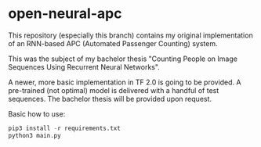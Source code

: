 # open-neural-apc

This repository (especially this branch) contains my original implementation of an RNN-based APC (Automated Passenger Counting) system.

This was the subject of my bachelor thesis "Counting People on Image Sequences Using Recurrent Neural Networks".

A newer, more basic implementation in TF 2.0 is going to be provided. A pre-trained (not optimal) model is delivered with a handful of test sequences. The bachelor thesis will be provided upon request.

Basic how to use:

```python
pip3 install -r requirements.txt
python3 main.py
```
